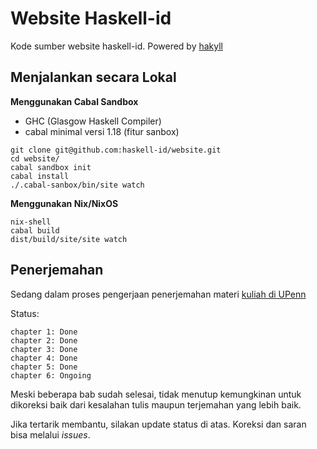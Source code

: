 # Website Haskell-id

Kode sumber website haskell-id. Powered by [hakyll](http://jaspervdj.be/hakyll/index.html)

## Menjalankan secara Lokal

**Menggunakan Cabal Sandbox**

- GHC (Glasgow Haskell Compiler)
- cabal minimal versi 1.18 (fitur sanbox)

```
git clone git@github.com:haskell-id/website.git
cd website/
cabal sandbox init
cabal install
./.cabal-sanbox/bin/site watch
```

**Menggunakan Nix/NixOS**

```
nix-shell
cabal build
dist/build/site/site watch
```

## Penerjemahan

Sedang dalam proses pengerjaan penerjemahan materi [kuliah di UPenn](http://www.seas.upenn.edu/~cis194/spring13/lectures.html)

Status:

```
chapter 1: Done
chapter 2: Done
chapter 3: Done
chapter 4: Done
chapter 5: Done
chapter 6: Ongoing
```

Meski beberapa bab sudah selesai, tidak menutup kemungkinan untuk dikoreksi baik dari kesalahan tulis maupun terjemahan yang lebih baik.

Jika tertarik membantu, silakan update status di atas. Koreksi dan saran bisa melalui *issues*.
